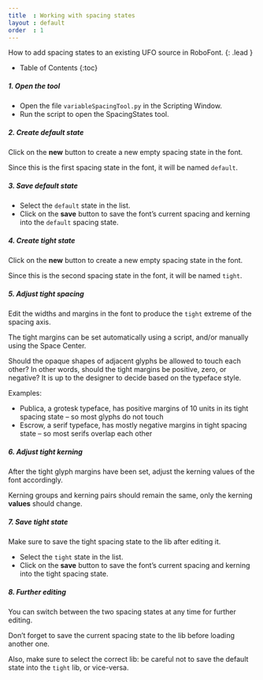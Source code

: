 ```yaml
---
title  : Working with spacing states
layout : default
order  : 1
---
```


How to add spacing states to an existing UFO source in RoboFont.
{: .lead }

* Table of Contents
{:toc}

##### 1. Open the tool

- Open the file `variableSpacingTool.py` in the Scripting Window.
- Run the script to open the SpacingStates tool.

##### 2. Create default state

Click on the **new** button to create a new empty spacing state in the font. 

Since this is the first spacing state in the font, it will be named `default`.

##### 3. Save default state

- Select the `default` state in the list.
- Click on the **save** button to save the font’s current spacing and kerning into the `default` spacing state.

##### 4. Create tight state

Click on the **new** button to create a new empty spacing state in the font. 

Since this is the second spacing state in the font, it will be named `tight`.

##### 5. Adjust tight spacing

Edit the widths and margins in the font to produce the `tight` extreme of the spacing axis.

The tight margins can be set automatically using a script, and/or manually using the Space Center.

Should the opaque shapes of adjacent glyphs be allowed to touch each other? In other words, should the tight margins be positive, zero, or negative? It is up to the designer to decide based on the typeface style.

Examples: 

- Publica, a grotesk typeface, has positive margins of 10 units in its tight spacing state – so most glyphs do not touch
- Escrow, a serif typeface, has mostly negative margins in tight spacing state – so most serifs overlap each other

##### 6. Adjust tight kerning

After the tight glyph margins have been set, adjust the kerning values of the font accordingly.

Kerning groups and kerning pairs should remain the same, only the kerning **values** should change.

##### 7. Save tight state

Make sure to save the tight spacing state to the lib after editing it.

- Select the `tight` state in the list.
- Click on the **save** button to save the font’s current spacing and kerning into the tight spacing state.

##### 8. Further editing

You can switch between the two spacing states at any time for further editing.

Don’t forget to save the current spacing state to the lib before loading another one.

Also, make sure to select the correct lib: be careful not to save the default state into the `tight` lib, or vice-versa.

